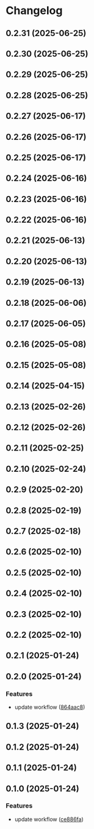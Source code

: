# Changelog

## 0.2.31 (2025-06-25)

## 0.2.30 (2025-06-25)

## 0.2.29 (2025-06-25)

## 0.2.28 (2025-06-25)

## 0.2.27 (2025-06-17)

## 0.2.26 (2025-06-17)

## 0.2.25 (2025-06-17)

## 0.2.24 (2025-06-16)

## 0.2.23 (2025-06-16)

## 0.2.22 (2025-06-16)

## 0.2.21 (2025-06-13)

## 0.2.20 (2025-06-13)

## 0.2.19 (2025-06-13)

## 0.2.18 (2025-06-06)

## 0.2.17 (2025-06-05)

## 0.2.16 (2025-05-08)

## 0.2.15 (2025-05-08)

## 0.2.14 (2025-04-15)

## 0.2.13 (2025-02-26)

## 0.2.12 (2025-02-26)

## 0.2.11 (2025-02-25)

## 0.2.10 (2025-02-24)

## 0.2.9 (2025-02-20)

## 0.2.8 (2025-02-19)

## 0.2.7 (2025-02-18)

## 0.2.6 (2025-02-10)

## 0.2.5 (2025-02-10)

## 0.2.4 (2025-02-10)

## 0.2.3 (2025-02-10)

## 0.2.2 (2025-02-10)

## 0.2.1 (2025-01-24)

## 0.2.0 (2025-01-24)

### Features

* update workflow ([864aac8](https://github.com/oondemand/fatura-personalizada-backend/commit/864aac8ad169ebf16f405bcbf5fc5af3eab3007a))

## 0.1.3 (2025-01-24)

## 0.1.2 (2025-01-24)

## 0.1.1 (2025-01-24)

## 0.1.0 (2025-01-24)

### Features

* update workflow ([ce886fa](https://github.com/oondemand/fatura-personalizada-backend/commit/ce886faaf83e7eda0a298407f78bd6d7bc31ea09))
